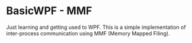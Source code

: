 # BasicWPF - MMF
Just learning and getting used to WPF.
This is a simple implementation of inter-process communication using MMF (Memory Mapped Filing).